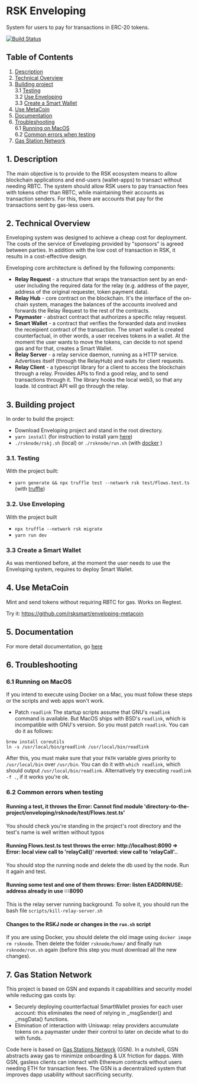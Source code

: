 # RSK Enveloping

System for users to pay for transactions in ERC-20 tokens.

[![Build Status](https://circleci.com/gh/rsksmart/enveloping/tree/master.svg?style=svg)](https://circleci.com/gh/rsksmart/enveloping/tree/master)

## Table of Contents

1. [Description](#c01)
2. [Technical Overview](#c02)
3. [Building project](#c03)<br>
  3.1 [Testing](#c03.1)<br>
  3.2 [Use Enveloping](#c03.2)<br>
  3.3 [Create a Smart Wallet](#c03.3)
4. [Use MetaCoin](#c04)
5. [Documentation](#c05)
6. [Troubleshooting](#c06)<br>
  6.1 [Running on MacOS](#c06.1)<br>
  6.2 [Common errors when testing](#c06.2)
7. [Gas Station Network](#c07)

## 1. Description <a id="c01"></a>


The main objective is to provide to the RSK ecosystem means to allow blockchain applications and end-users (wallet-apps) to transact without needing RBTC. The system should allow RSK users to pay transaction fees with tokens other than RBTC, while maintaining their accounts as  transaction senders. For this, there are accounts that pay for the transactions sent by gas-less users.  

## 2. Technical Overview <a id="c02"></a>

Enveloping system was designed to achieve a cheap cost for deployment. The costs of the service of Enveloping provided by "sponsors" is agreed between parties. In addition with the low cost of transaction in RSK, it results in a cost-effective design.

Enveloping core architecture is defined by the following components:

- **Relay Request** - a structure that wraps the transaction sent by an end-user including the required data for the relay (e.g. address of the payer, address of the original requester, token payment data).
- **Relay Hub** - core contract on the blockchain. It's the interface of the on-chain system, manages the balances of the accounts involved and forwards the Relay Request to the rest of the contracts. 
- **Paymaster** - abstract contract that authorizes a specific relay request.
- **Smart Wallet** - a contract that verifies the forwarded data and invokes the receipient contract of the transaction. The smart wallet is created counterfactual, in other words, a user receives tokens in a wallet. At the moment the user wants to move the tokens, can decide to not spend gas and for that, creates a Smart Wallet.
- **Relay Server** - a relay service daemon, running as a  HTTP service.  Advertises itself (through the RelayHub) and waits for client requests.
- **Relay Client** - a typescript library for a client to access the blockchain through a relay. Provides APIs to find a good relay, and to send transactions through it. The library hooks the local web3, so that any loade. Id contract API will go through the relay.

## 3. Building project <a id="c03"></a>

In order to build the project:

- Download Enveloping project and stand in the root directory.
-  `yarn install` (for instruction to install yarn [here](https://classic.yarnpkg.com/en/))
- `./rsknode/rskj.sh` (local) or `./rsknode/run.sh` (with [docker](https://www.docker.com/) )

### 3.1. Testing <a id="c03.1"></a>

With the project built:

- `yarn generate && npx truffle test --network rsk test/Flows.test.ts` (with [truffle](https://www.trufflesuite.com/))

### 3.2. Use Enveloping <a id="c03.2"></a>

With the project built
- `npx truffle --network rsk migrate`
- `yarn run dev`

### 3.3 Create a Smart Wallet <a id="c03.3"></a>

As was mentioned before, at the moment the user needs to use the Enveloping system, requires to deploy Smart Wallet.


## 4. Use MetaCoin <a id="c04"></a>

Mint and send tokens without requiring RBTC for gas. Works on Regtest. 

Try it: https://github.com/rsksmart/enveloping-metacoin

## 5. Documentation <a id="c05"></a>

For more detail documentation, go [here](documentation)

## 6. Troubleshooting <a id="c06"></a>

### 6.1 Running on MacOS <a id="c06.1"></a>
If you intend to execute using Docker on a Mac, you must follow these steps or the scripts and web apps won't work.

- Patch `readlink`
The startup scripts assume that GNU's `readlink` command is available. But MacOS ships with BSD's `readlink`, which is incompatible with GNU's version. So you must patch `readlink`. You can do it as follows:

```
brew install coreutils
ln -s /usr/local/bin/greadlink /usr/local/bin/readlink
```

After this, you must make sure that your `PATH` variable gives priority to `/usr/local/bin` over `/usr/bin`. You can do it with `which readlink`, which should output `/usr/local/bin/readlink`. Alternatively try executing `readlink -f .`, if it works you're ok.


### 6.2 Common errors when testing

#### Running a test, it throws the Error: Cannot find module 'directory-to-the-project/enveloping/rsknode/test/Flows.test.ts'

You should check you're standing in the project's root directory and the test's name is well written without typos

#### Running Flows.test.ts test throws the error: http://localhost:8090 => Error: local view call to 'relayCall()' reverted: view call to 'relayCall'..

You should stop the running node and delete the db used by the node. Run it again and test.

#### Running some test and one of them throws: Error: listen EADDRINUSE: address already in use :::8090

This is the relay server running background. To solve it, you should run the bash file `scripts/kill-relay-server.sh`

#### Changes to the RSKJ node or changes in the `run.sh` script

If you are using Docker, you should delete the old image using `docker image rm rsknode`.
Then delete the folder `rsknode/home/` and finally run `rsknode/run.sh` again (before this step you must download all the new changes).


## 7. Gas Station Network <a id="c07"></a>

This project is based on GSN and expands it capabilities and security model while reducing gas costs by:
- Securely deploying counterfactual SmartWallet proxies for each user account: this eliminates the need of relying in _msgSender() and _msgData() functions.
- Elimination of interaction with Uniswap: relay providers accumulate tokens on a paymaster under their control to later on decide what to do with funds.

Code here is based on [Gas Stations Network](https://github.com/opengsn/gsn) (GSN). In a nutshell, GSN abstracts away gas to minimize onboarding & UX friction for dapps. With GSN, gasless clients can interact with Ethereum contracts without users needing ETH for transaction fees. The GSN is a decentralized system that improves dapp usability without sacrificing security. 